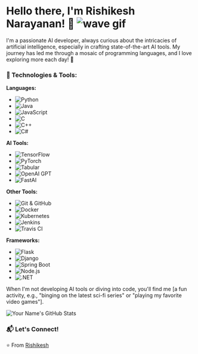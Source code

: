 # Hello there, I'm Rishikesh Narayanan! 👋 ![wave gif](URL_TO_WAVING_HAND_GIF)

I'm a passionate AI developer, always curious about the intricacies of artificial intelligence, especially in crafting state-of-the-art AI tools. My journey has led me through a mosaic of programming languages, and I love exploring more each day! 🚀

### 💼 Technologies & Tools:

**Languages:** 
- ![Python](https://img.shields.io/badge/-Python-3776AB?logo=python&logoColor=white) 
- ![Java](https://img.shields.io/badge/-Java-007396?logo=java&logoColor=white) 
- ![JavaScript](https://img.shields.io/badge/-JavaScript-F7DF1E?logo=javascript&logoColor=black) 
- ![C](https://img.shields.io/badge/-C-A8B9CC?logo=c&logoColor=white) 
- ![C++](https://img.shields.io/badge/-C++-00599C?logo=c%2B%2B&logoColor=white)
- ![C#](https://img.shields.io/badge/-C%23-239120?logo=c-sharp&logoColor=white) 


**AI Tools:** 
- ![TensorFlow](https://img.shields.io/badge/-TensorFlow-FF6F00?logo=tensorflow&logoColor=white) 
- ![PyTorch](https://img.shields.io/badge/-PyTorch-EE4C2C?logo=pytorch&logoColor=white) 
- ![Tabular](LOGO_URL_FOR_TABULAR) 
- ![OpenAI GPT](LOGO_URL_FOR_OPENAI) 
- ![FastAI](https://img.shields.io/badge/-FastAI-1DB954?logo=fastai&logoColor=white) 

**Other Tools:** 
- ![Git & GitHub](https://img.shields.io/badge/-Git-ED5A47?logo=git&logoColor=white) 
- ![Docker](https://img.shields.io/badge/-Docker-2496ED?logo=docker&logoColor=white)
- ![Kubernetes](https://img.shields.io/badge/-Kubernetes-326CE5?logo=kubernetes&logoColor=white) 
- ![Jenkins](https://img.shields.io/badge/-Jenkins-D24939?logo=jenkins&logoColor=white)
- ![Travis CI](https://img.shields.io/badge/-Travis_CI-3EAAAF?logo=travis-ci&logoColor=white)

**Frameworks:** 
- ![Flask](https://img.shields.io/badge/-Flask-000000?logo=flask&logoColor=white) 
- ![Django](https://img.shields.io/badge/-Django-092E20?logo=django&logoColor=white) 
- ![Spring Boot](https://img.shields.io/badge/-Spring_Boot-6DB33F?logo=spring-boot&logoColor=white) 
- ![Node.js](https://img.shields.io/badge/-Node.js-339933?logo=node.js&logoColor=white) 
- ![.NET](https://img.shields.io/badge/-.NET-512BD4?logo=.net&logoColor=white)

When I'm not developing AI tools or diving into code, you'll find me [a fun activity, e.g., "binging on the latest sci-fi series" or "playing my favorite video games"].

![Your Name's GitHub Stats](https://github-readme-stats.vercel.app/api?username=YOUR_GITHUB_USERNAME&show_icons=true&theme=radical)

### 📬 Let's Connect!

⭐️ From [Rishikesh](https://github.com/YOUR_GITHUB_USERNAME)
